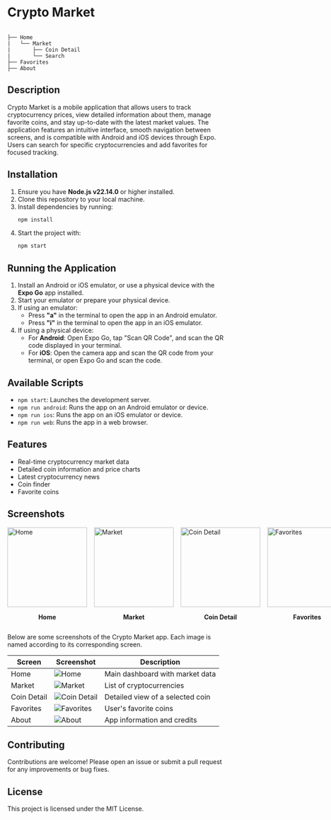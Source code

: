 # Crypto Market

```

├── Home
|   └── Market
|       ├── Coin Detail
|       └── Search
├── Favorites
├── About
```

## Description

Crypto Market is a mobile application that allows users to track cryptocurrency prices, view detailed information about them, manage favorite coins, and stay up-to-date with the latest market values. The application features an intuitive interface, smooth navigation between screens, and is compatible with Android and iOS devices through Expo. Users can search for specific cryptocurrencies and add favorites for focused tracking.

## Installation

1. Ensure you have **Node.js v22.14.0** or higher installed.
2. Clone this repository to your local machine.
3. Install dependencies by running:
    ```bash
    npm install
    ```
4. Start the project with:
    ```bash
    npm start
    ```

## Running the Application

1. Install an Android or iOS emulator, or use a physical device with the **Expo Go** app installed.
2. Start your emulator or prepare your physical device.
3. If using an emulator:
    - Press **"a"** in the terminal to open the app in an Android emulator.
    - Press **"i"** in the terminal to open the app in an iOS emulator.
4. If using a physical device:
    - For **Android**: Open Expo Go, tap "Scan QR Code", and scan the QR code displayed in your terminal.
    - For **iOS**: Open the camera app and scan the QR code from your terminal, or open Expo Go and scan the code.

## Available Scripts

- `npm start`: Launches the development server.
- `npm run android`: Runs the app on an Android emulator or device.
- `npm run ios`: Runs the app on an iOS emulator or device.
- `npm run web`: Runs the app in a web browser.

## Features

- Real-time cryptocurrency market data
- Detailed coin information and price charts
- Latest cryptocurrency news
- Coin finder
- Favorite coins

## Screenshots

<div style="display: flex; flex-direction: row; gap: 16px; align-items: flex-start;">
    <div>
        <img src="assets/Screenshots/HomePage.jpeg" alt="Home" width="180"/>
        <p align="center"><b>Home</b></p>
    </div>
    <div>
        <img src="assets/Screenshots/CoinList.PNG" alt="Market" width="180"/>
        <p align="center"><b>Market</b></p>
    </div>
    <div>
        <img src="assets/Screenshots/CoinDetail.PNG" alt="Coin Detail" width="180"/>
        <p align="center"><b>Coin Detail</b></p>
    </div>
    <div>
        <img src="assets/Screenshots/FavoriteView.PNG" alt="Favorites" width="180"/>
        <p align="center"><b>Favorites</b></p>
    </div>
    <div>
        <img src="assets/Screenshots/AboutView.PNG" alt="About" width="180"/>
        <p align="center"><b>About</b></p>
    </div>
</div>


Below are some screenshots of the Crypto Market app. Each image is named according to its corresponding screen.

| Screen             | Screenshot                                               | Description                       |
|--------------------|----------------------------------------------------------|-----------------------------------|
| Home               | ![Home](assets/Screenshots/HomePage.jpeg)                | Main dashboard with market data   |
| Market             | ![Market](assets/Screenshots/CoinList.PNG)               | List of cryptocurrencies          |
| Coin Detail        | ![Coin Detail](assets/Screenshots/CoinDetail.PNG)        | Detailed view of a selected coin  |
| Favorites          | ![Favorites](assets/Screenshots/FavoriteView.PNG)        | User's favorite coins             |
| About              | ![About](assets/Screenshots/AboutView.PNG)               | App information and credits       |

## Contributing

Contributions are welcome! Please open an issue or submit a pull request for any improvements or bug fixes.

## License

This project is licensed under the MIT License.

